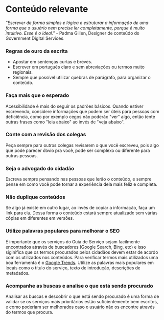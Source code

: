 # Conteúdo relevante

_"Escrever de forma simples e lógica e estruturar a informação de uma forma que o usuário nem precise ler completamente, porque é muito intuitivo. Esse é o ideal."_ - Padma Gillen, Designer de conteúdo do Government Digital Services.

### Regras de ouro da escrita
* Apostar em sentenças curtas e breves.
* Escrever em português claro e sem abreviações ou termos muito regionais.
* Sempre que possível utilizar quebras de parágrafo, para organizar o conteúdo.

### Faça mais que o esperado
Acessibilidade é mais do seguir os padrões básicos. Quando estiver escrevendo, considere informações que podem ser úteis para pessoas com deficiência, como por exemplo cegos não poderão "ver" algo, então tente outras frases como "leia abaixo" ao invés de "veja abaixo". 

### Conte com a revisão dos colegas
Peça sempre para outros colegas revisarem o que você escreveu, pois algo que pode parecer óbvio pra você, pode ser complexo ou diferente para outras pessoas.

### Seja o advogado do cidadão
Escreva sempre pensando nas pessoas que lerão o conteúdo, e sempre pense em como você pode tornar a experiência dela mais feliz e completa.

### Não duplique conteúdos
Se algo já existe em outro lugar, ao invés de copiar a informação, faça um link para ela. Dessa forma o conteúdo estará sempre atualizado sem várias cópias em diferentes em versões.

### Utilize palavras populares para melhorar o SEO
É importante que os serviços do Guia de Serviço sejam facilmente encontrados através de buscadores (Google Search, Bing, etc) e isso siginifica que os termos procurados pelos cidadãos devem estar de acordo com os utilizados nos conteúdos. Para verificar termos mais utilizados uma boa ferramenta é o [Google Trends](http://www.google.com/trends/). Utilize as palavras mais populares em locais como o título do serviço, texto de introdução, descrições de metadados.

### Acompanhe as buscas e analise o que está sendo procurado
Analisar as buscas e descobrir o que está sendo procurado é uma forma de validar se os serviços mais prioritários estão suficientemente bem escritos, e como poderiam ser melhorados caso o usuário não os encontre através do termos que procura.

